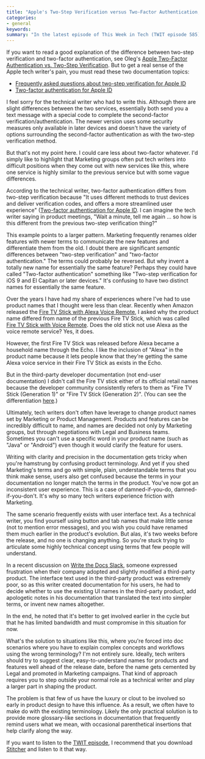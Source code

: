 ```yaml
---
title: "Apple's Two-Step Verification versus Two-Factor Authentication, or, When Marketing's lingo makes it impossible to communicate with plain speech"
categories:
- general
keywords: 
summary: "In the latest episode of This Week in Tech (TWIT episode 585), the hosts talk about how confusing Apple's two-factor authentication is compared to Apple's two-step verification. The hosts, who are all tech gurus, had trouble sorting out the difference, and their experience with the service was even more problematic. This naming fail points to a core challenge in tech comm in which Marketing's choice of terms makes it difficult for tech writers to communicate plainly."
---
```


If you want to read a good explanation of the difference between two-step verification and two-factor authentication, see Oleg's [Apple Two-Factor Authentication vs. Two-Step Verification](http://blog.elcomsoft.com/2016/04/apple-two-factor-authentication-vs-two-step-verification/). But to get a real sense of the Apple tech writer's pain, you must read these two documentation topics: 

* [Frequently asked questions about two-step verification for Apple ID](https://support.apple.com/en-us/HT204152)
* [Two-factor authentication for Apple ID](https://support.apple.com/en-us/HT204915)

I feel sorry for the technical writer who had to write this. Although there are slight differences between the two services, essentially both send you a text message with a special code to complete the second-factor verification/authentication. The newer version uses some security measures only available in later devices and doesn't have the variety of options surrounding the second-factor authentication as with the two-step verification method.

But that's not my point here. I could care less about two-factor whatever. I'd simply like to highlight that Marketing groups often put tech writers into difficult positions when they come out with new services like this, where one service is highly similar to the previous service but with some vague differences. 

According to the technical writer, two-factor authentication differs from two-step verification because "It uses different methods to trust devices and deliver verification codes, and offers a more streamlined user experience" ([Two-factor authentication for Apple ID](https://support.apple.com/en-us/HT204915). I can imagine the tech writer saying in product meetings, "Wait a minute, tell me again ... so how is this different from the previous two-step verification thing?"

This example points to a larger pattern. Marketing frequently renames older features with newer terms to communicate the new features and differentiate them from the old. I doubt there are significant *semantic* differences between "two-step verification" and "two-factor authentication." The terms could probably be reversed. But why invent a totally new name for essentially the same feature? Perhaps they could have called "Two-factor authentication" something like "Two-step verification for iOS 9 and El Capitan or later devices." It's confusing to have two distinct names for essentially the same feature.

Over the years I have had my share of experiences where I've had to use product names that I thought were less than clear. Recently when Amazon released the [Fire TV Stick with Alexa Voice Remote](https://www.amazon.com/dp/B00ZV9RDKK/ref=ods_dp_mamv_tkprstrp), I asked why the product name differed from name of the previous Fire TV Stick, which was called [Fire TV Stick with Voice Remote](https://www.amazon.com/Amazon-Fire-TV-Stick-with-Voice-Remote-Streaming-Media-Player/dp/B00ZVJAF9G). Does the old stick not use Alexa as the voice remote service? Yes, it does. 
 
However, the first Fire TV Stick was released before Alexa became a household name through the Echo. I like the inclusion of "Alexa" in the product name because it lets people know that they're getting the same Alexa voice service in their Fire TV Stick as exists in the Echo. 

But in the third-party developer documentation (not end-user documentation) I didn't call the Fire TV stick either of its official retail names because the developer community consistently refers to them as "Fire TV Stick (Generation 1)" or "Fire TV Stick (Generation 2)". (You can see the differentiation [here](https://developer.amazon.com/public/solutions/devices/fire-tv/docs/device-and-platform-specifications).)

Ultimately, tech writers don't often have leverage to change product names set by Marketing or Product Management. Products and features can be incredibly difficult to name, and names are decided not only by Marketing groups, but through negotiations with Legal and Business teams. Sometimes you can't use a specific word in your product name (such as "Java" or "Android") even though it would clarify the feature for users. 

Writing with clarity and precision in the documentation gets tricky when you're hamstrung by confusing product terminology. And yet if you shed Marketing's terms and go with simple, plain, understandable terms that you think make sense, users also get confused because the terms in your documentation no longer match the terms in the product. You've now got an inconsistent user experience. This is a case of damned-if-you-do, damned-if-you-don't. It's why so many tech writers experience friction with Marketing. 

The same scenario frequently exists with user interface text. As a technical writer, you find yourself using button and tab names that make little sense (not to mention error messages), and you wish you could have renamed them much earlier in the product's evolution. But alas, it's two weeks before the release, and no one is changing anything. So you're stuck trying to articulate some highly technical concept using terms that few people will understand.

In a recent discussion on [Write the Docs Slack](http://slack.writethedocs.org/), someone expressed frustration when their company adopted and slightly modified a third-party product. The interface text used in the third-party product was extremely poor, so as this writer created documentation for his users, he had to decide whether to use the existing UI names in the third-party product, add apologetic notes in his documentation that translated the text into simpler terms, or invent new names altogether. 

In the end, he noted that it's better to get involved earlier in the cycle but that he has limited bandwidth and must compromise in this situation for now.

What's the solution to situations like this, where you're forced into doc scenarios where you have to explain complex concepts and workflows using the wrong terminology? I'm not entirely sure. Ideally, tech writers should try to suggest clear, easy-to-understand names for products and features well ahead of the release date, before the name gets cemented by Legal and promoted in Marketing campaigns. That kind of approach requires you to step outside your normal role as a technical writer and play a larger part in shaping the product.

The problem is that few of us have the luxury or clout to be involved so early in product design to have this influence. As a result, we often have to make do with the existing terminology. Likely the only practical solution is to provide more glossary-like sections in documentation that frequently remind users what we mean, with occasional parenthetical insertions that help clarify along the way.

If you want to listen to the [TWIT episode](https://twit.tv/shows/this-week-in-tech/episodes/585?autostart=false), I recommend that you download [Stitcher](http://www.stitcher.com/) and listen to it that way. 
